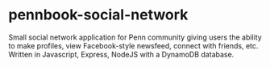 # pennbook-social-network
Small social network application for Penn community giving users the ability to make profiles, view Facebook-style newsfeed, connect with friends, etc. 
Written in Javascript, Express, NodeJS with a DynamoDB database. 
